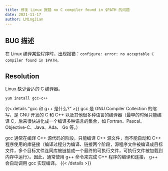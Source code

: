 ```yaml
---
title: 修复 Linux 报错 no C compiler found in $PATH 的问题
date: 2021-11-17
author: LMingJian
---
```


## BUG 描述

在 Linux 编译某些程序时，出现报错：`configure: error: no acceptable C compiler found in $PATH`。

## Resolution

Linux 缺少合适的 C 编译器。

```bash
yum install gcc-c++
```

{{< details "gcc 和 g++ 是什么?" >}}
gcc 是 GNU Compiler Collection 的缩写，是 GNU 开发的 C 和 C++ 以及其他很多种语言的编译器（最早的时候只能编译 C，后来很快进化成一个编译多种语言的集合，如 Fortran、Pascal、Objective-C、Java、Ada、 Go 等。）

gcc 通常在编译 C++ 源代码的阶段，只能编译 C++ 源文件，而不能自动和 C++ 程序使用的库链接（编译过程分为编译、链接两个阶段，源程序文件被编译成目标文件，多个目标文件连同库被链接成一个最终的可执行文件，可执行文件被加载到内存中运行）。因此，通常使用 g++ 命令来完成 C++ 程序的编译和连接， g++  会自动调用 gcc 实现编译。
{{< /details >}}
